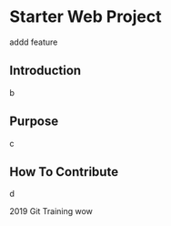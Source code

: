 # Starter Web Project
addd feature
## Introduction
b
## Purpose
c
## How To Contribute
d

2019 Git Training wow